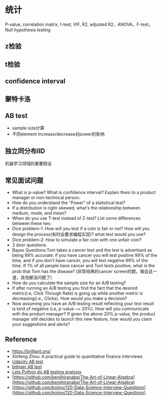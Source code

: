 # 统计

P-value, correlation matrix, t-test, VIF, R2, adjusted R2，ANOVA，F-test，Null hypothesis testing

## z检验

## t检验

## confidence interval

## 蒙特卡洛


## AB test
- sample size计算
- 不同element increase/decrease对power的影响

## 独立同分布IID
机器学习领域的重要假设

## 常见面试问题
- What is p-value? What is confidence interval? Explain them to a product manager or non-technical person.
- How do you understand the "Power" of a statistical test?
- If a distribution is right-skewed, what's the relationship between medium, mode, and mean?
- When do you use T-test instead of Z-test? List some differences between these two.
- Dice problem-1: How will you test if a coin is fair or not? How will you design the process(有时会要求编程实现)? what test would you use?
- Dice problem-2: How to simulate a fair coin with one unfair coin?
- 3 door questions.
- Bayes Questions:Tom takes a cancer test and the test is advertised as being 99% accurate: if you have cancer you will test positive 99% of the time, and if you don't have cancer, you will test negative 99% of the time. If 1% of all people have cancer and Tom tests positive, what is the prob that Tom has the disease? (非常经典的cancer screen的题，做会这一道，其他都没问题了)
- How do you calculate the sample size for an A/B testing?
- If after running an A/B testing you find the fact that the desired metric(i.e, Click Through Rate) is going up while another metric is decreasing(i.e., Clicks). How would you make a decision?
- Now assuming you have an A/B testing result reflecting your test result is kind of negative (i.e, p-value ~= 20%). How will you communicate with the product manager?
If given the above 20% p-value, the product manager still decides to launch this new feature, how would you claim your suggestions and alerts?


## Reference
- https://brilliant.org/
- Xinfeng Zhou: A practical guide to quantitative finance interviews
- [Udacity AB test](https://www.udacity.com/course/ab-testing--ud257)
- [bittiger AB test](https://drive.google.com/file/d/15F2lpaW0wGU5WK9lR46ygUsBReYig_YE/view)
- [Lets Python do AB testing analysis](https://github.com/tlentali/leab)
- [https://github.com/kenjihiranabe/The-Art-of-Linear-Algebra](https://github.com/kenjihiranabe/The-Art-of-Linear-Algebra)
- [https://github.com/kojino/120-Data-Science-Interview-Questions](https://github.com/kojino/120-Data-Science-Interview-Questions)
